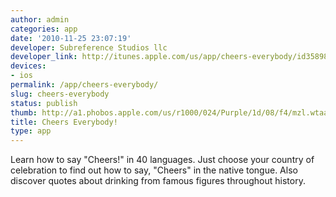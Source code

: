 ```yaml
---
author: admin
categories: app
date: '2010-11-25 23:07:19'
developer: Subreference Studios llc
developer_link: http://itunes.apple.com/us/app/cheers-everybody/id358981953?mt=8
devices: 
- ios
permalink: /app/cheers-everybody/
slug: cheers-everybody
status: publish
thumb: http://a1.phobos.apple.com/us/r1000/024/Purple/1d/08/f4/mzl.wtaayigy.175x175-75.jpg
title: Cheers Everybody!
type: app
---
```


Learn how to say &quot;Cheers!&quot; in 40 languages. Just choose your country of celebration to find out how to say, &quot;Cheers&quot; in the native tongue. Also discover quotes about drinking from famous figures throughout history.
